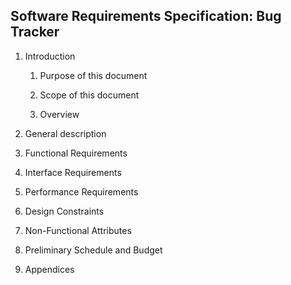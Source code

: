 ## Software Requirements Specification: Bug Tracker

1.  Introduction

    1. Purpose of this document

    2. Scope of this document

    3. Overview

2.  General description

3.  Functional Requirements

4.  Interface Requirements

5.  Performance Requirements

6.  Design Constraints

7.  Non-Functional Attributes

8.  Preliminary Schedule and Budget

9.  Appendices
